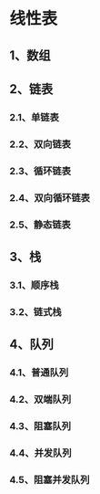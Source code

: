 # 线性表

## 1、数组

## 2、链表

### 2.1、单链表

### 2.2、双向链表

### 2.3、循环链表

### 2.4、双向循环链表

### 2.5、静态链表

## 3、栈

### 3.1、顺序栈

### 3.2、链式栈

## 4、队列

### 4.1、普通队列

### 4.2、双端队列

### 4.3、阻塞队列

### 4.4、并发队列

### 4.5、阻塞并发队列